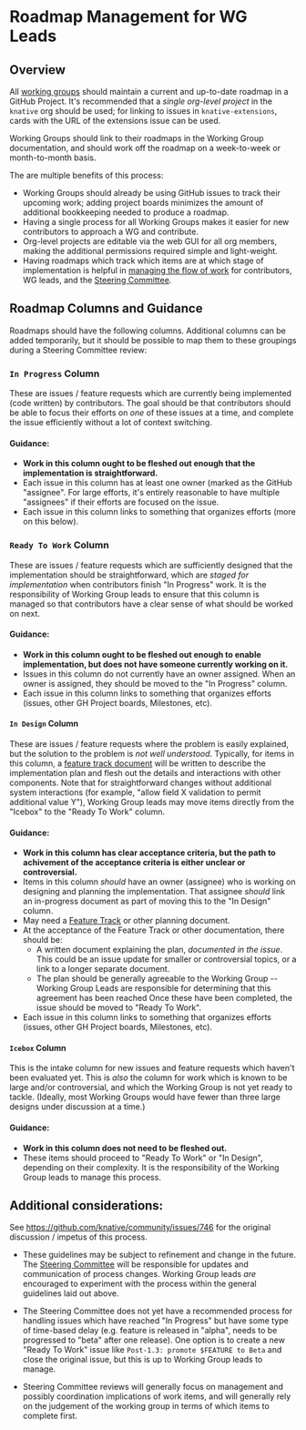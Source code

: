 # Roadmap Management for WG Leads

## Overview

All [working groups](../working-groups/WORKING-GROUPS.md) should maintain a current and up-to-date roadmap in a GitHub Project. It's recommended that a _single org-level project_ in the `knative` org should be used; for linking to issues in `knative-extensions`, cards with the URL of the extensions issue can be used.

Working Groups should link to their roadmaps in the Working Group documentation, and should work off the roadmap on a week-to-week or month-to-month basis.

The are multiple benefits of this process:

* Working Groups should already be using GitHub issues to track their upcoming work; adding project boards minimizes the amount of additional bookkeeping needed to produce a roadmap.
* Having a single process for all Working Groups makes it easier for new contributors to approach a WG and contribute.
* Org-level projects are editable via the web GUI for all org members, making the additional permissions required simple and light-weight.
* Having roadmaps which track which items are at which stage of implementation is helpful in [managing the flow of work](https://en.wikipedia.org/wiki/Kanban) for contributors, WG leads, and the [Steering Committee](../STEERING-COMMITTE.md).

## Roadmap Columns and Guidance

Roadmaps should have the following columns. Additional columns can be added temporarily, but it should be possible to map them to these groupings during a Steering Committee review:

### `In Progress` Column
These are issues / feature requests which are currently being implemented (code written) by contributors. The goal should be that contributors should be able to focus their efforts on _one_ of these issues at a time, and complete the issue efficiently without a lot of context switching.

#### Guidance:
- **Work in this column ought to be fleshed out enough that the implementation is straightforward.**
- Each issue in this column has at least one owner (marked as the GitHub "assignee". For large efforts, it's entirely reasonable to have multiple "assignees" if their efforts are focused on the issue.
- Each issue in this column links to something that organizes efforts (more on this below).

### `Ready To Work` Column
These are issues / feature requests which are sufficiently designed that the implementation should be straightforward, which are _staged for implementation_ when contributors finish "In Progress" work. It is the responsibility of Working Group leads to ensure that this column is managed so that contributors have a clear sense of what should be worked on next.

#### Guidance:
- **Work in this column ought to be fleshed out enough to enable implementation, but does not have someone currently working on it.**
- Issues in this column do not currently have an owner assigned. When an owner is assigned, they should be moved to the "In Progress" column.
- Each issue in this column links to something that organizes efforts (issues, other GH Project boards, Milestones, etc).


#### `In Design` Column
These are issues / feature requests where the problem is easily explained, but the solution to the problem is *not well understood*. Typically, for items in this column, a [feature track document](FEATURE-TRACKS.md) will be written to describe the implementation plan and flesh out the details and interactions with other components. Note that for straightforward changes without additional system interactions (for example, "allow field X validation to permit additional value Y"), Working Group leads may move items directly from the "Icebox" to the "Ready To Work" column.

#### Guidance:
- **Work in this column has clear acceptance criteria, but the path to achivement of the acceptance criteria is either unclear or controversial.**
- Items in this column _should_ have an owner (assignee) who is working on designing and planning the implementation. That assignee _should_ link an in-progress document as part of moving this to the "In Design" column.
- May need a [Feature Track](FEATURE-TRACKS.md) or other planning document.
- At the acceptance of the Feature Track or other documentation, there should be:
  * A written document explaining the plan, _documented in the issue_. This could be an issue update for smaller or controversial topics, or a link to a longer separate document.
  * The plan should be generally agreeable to the Working Group -- Working Group Leads are responsible for determining that this agreement has been reached
  Once these have been completed, the issue should be moved to "Ready To Work".
- Each issue in this column links to something that organizes efforts (issues, other GH Project boards, Milestones, etc).

#### `Icebox` Column
This is the intake column for new issues and feature requests which haven't been evaluated yet. This is _also_ the column for work which is known to be large and/or controversial, and which the Working Group is not yet ready to tackle. (Ideally, most Working Groups would have fewer than three large designs under discussion at a time.)

#### Guidance:
- **Work in this column does not need to be fleshed out.**
- These items should proceed to "Ready To Work" or "In Design", depending on their complexity. It is the responsibility of the Working Group leads to manage this process.

## Additional considerations:

See https://github.com/knative/community/issues/746 for the original discussion / impetus of this process.

* These guidelines may be subject to refinement and change in the future. The [Steering Committee](../STEERING-COMMITTEE.md) will be responsible for updates and communication of process changes. Working Group leads _are_ encouraged to experiment with the process within the general guidelines laid out above.

* The Steering Committee does not yet have a recommended process for handling issues which have reached "In Progress" but have some type of time-based delay (e.g. feature is released in "alpha", needs to be progressed to "beta" after one release). One option is to create a new "Ready To Work" issue like `Post-1.3: promote $FEATURE to Beta` and close the original issue, but this is up to Working Group leads to manage.

* Steering Committee reviews will generally focus on management and possibly coordination implications of work items, and will generally rely on the judgement of the working group in terms of which items to complete first.
